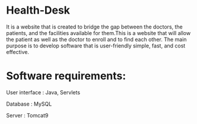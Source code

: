 # Health-Desk

It is a website that is created to bridge the gap between the doctors, the patients, and the facilities available for them.This is a website that will allow the patient as well as the doctor to enroll and to find each other. The main purpose is to develop software that is user-friendly simple, fast, and cost effective.
# Software requirements:

User interface                          :      Java, Servlets

Database                                :      MySQL

Server                                  :      Tomcat9
